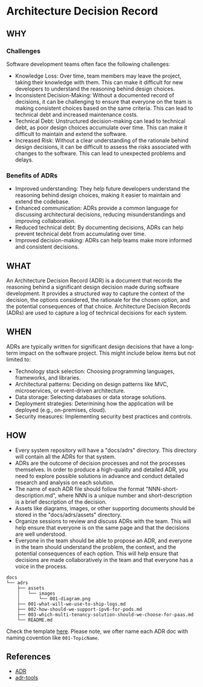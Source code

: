 # Architecture Decision Record

## WHY
### Challenges
Software development teams often face the following challenges:

- Knowledge Loss: Over time, team members may leave the project, taking their knowledge with them. This can make it difficult for new developers to understand the reasoning behind design choices.
- Inconsistent Decision-Making: Without a documented record of decisions, it can be challenging to ensure that everyone on the team is making consistent choices based on the same criteria. This can lead to technical debt and increased maintenance costs.
- Technical Debt: Unstructured decision-making can lead to technical debt, as poor design choices accumulate over time. This can make it difficult to maintain and extend the software.
- Increased Risk: Without a clear understanding of the rationale behind design decisions, it can be difficult to assess the risks associated with changes to the software. This can lead to unexpected problems and delays.

### Benefits of ADRs
- Improved understanding: They help future developers understand the reasoning behind design choices, making it easier to maintain and extend the codebase.
- Enhanced communication: ADRs provide a common language for discussing architectural decisions, reducing misunderstandings and improving collaboration.
- Reduced technical debt: By documenting decisions, ADRs can help prevent technical debt from accumulating over time.
- Improved decision-making: ADRs can help teams make more informed and consistent decisions.

## WHAT
An Architecture Decision Record (ADR) is a document that records the reasoning behind a significant design decision made during software development. It provides a structured way to capture the context of the decision, the options considered, the rationale for the chosen option, and the potential consequences of that choice. Architecture Decision Records (ADRs) are used to capture a log of technical decisions for each system.

## WHEN
ADRs are typically written for significant design decisions that have a long-term impact on the software project. This might include below items but not limited to:

- Technology stack selection: Choosing programming languages, frameworks, and libraries.
- Architectural patterns: Deciding on design patterns like MVC, microservices, or event-driven architecture.
- Data storage: Selecting databases or data storage solutions.
- Deployment strategies: Determining how the application will be deployed (e.g., on-premises, cloud).
- Security measures: Implementing security best practices and controls.


## HOW
- Every system repository will have a "docs/adrs" directory. This directory will contain all the ADRs for that system.
- ADRs are the outcome of decision processes and not the processes themselves. In order to produce a high-quality and detailed ADR, you need to explore possible solutions in advance and conduct detailed research and analysis on each solution.  
- The name of each ADR file should follow the format "NNN-short-description.md", where NNN is a unique number and short-description is a brief description of the decision.
- Assets like diagrams, images, or other supporting documents should be stored in the "docs/adrs/assets" directory.
- Organize sessions to review and discuss ADRs with the team. This will help ensure that everyone is on the same page and that the decisions are well understood.
- Everyone in the team should be able to propose an ADR, and everyone in the team should understand the problem, the context, and the potential consequences of each option. This will help ensure that decisions are made collaboratively in the team and that everyone has a voice in the process.

```
docs
└── adrs
    ├── assets
    │   └── images
    │       └── 001-diagram.png
    ├── 001-what-will-we-use-to-ship-logs.md
    ├── 002-how-should-we-support-ipv6-for-pods.md
    ├── 003-which-multi-tenancy-solution-should-we-choose-for-paas.md
    └── README.md
```

Check the template [here](./ch01-01-01-adr-template.md). Please note, we ofter name each ADR doc with naming covention like `001-TopicName`.

## References
- [ADR](https://www.thoughtworks.com/radar/techniques/lightweight-architecture-decision-records)
- [adr-tools](https://github.com/npryce/adr-tools)
